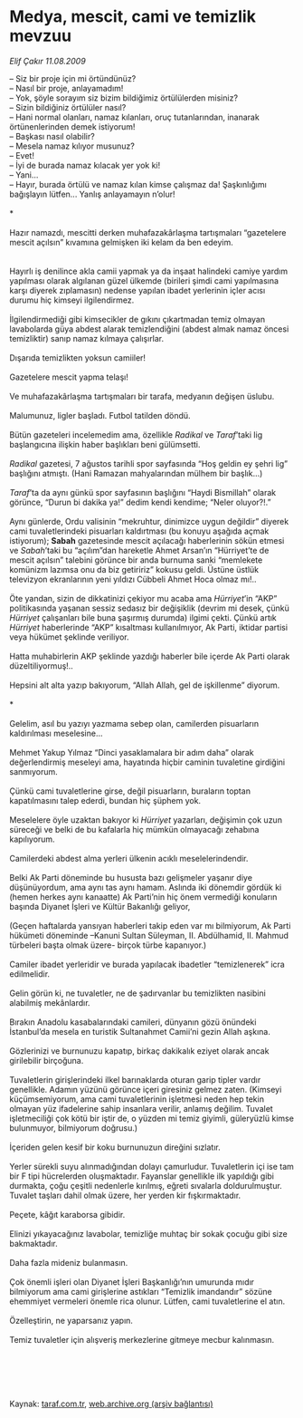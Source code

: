 # Medya, mescit, cami ve temizlik mevzuu

*Elif Çakır 11.08.2009*

<div class="taraf_structure_2col_1zq">
<div class="margen_n">



 <p>– Siz bir proje için mi örtündünüz? <br/>– Nasıl bir proje, anlayamadım! <br/>– Yok, şöyle sorayım siz bizim bildiğimiz örtülülerden misiniz? <br/>– Sizin bildiğiniz örtülüler nasıl? <br/>– Hani normal olanları, namaz kılanları, oruç tutanlarından, inanarak örtünenlerinden demek istiyorum! <br/>– Başkası nasıl olabilir? <br/>– Mesela namaz kılıyor musunuz? <br/>– Evet! <br/>– İyi de burada namaz kılacak yer yok ki! <br/>– Yani... <br/>– Hayır, burada örtülü ve namaz kılan kimse çalışmaz da! Şaşkınlığımı bağışlayın lütfen... Yanlış anlayamayın n’olur! <br/><br/>* <br/><br/>Hazır namazdı, mescitti derken muhafazakârlaşma tartışmaları “gazetelere mescit açılsın” kıvamına gelmişken iki kelam da ben edeyim. <br/><br/><br/>Hayırlı iş denilince akla camii yapmak ya da inşaat halindeki camiye yardım yapılması olarak algılanan güzel ülkemde (birileri şimdi cami yapılmasına karşı diyerek zıplamasın) nedense yapılan ibadet yerlerinin içler acısı durumu hiç kimseyi ilgilendirmez. <br/><br/>İlgilendirmediği gibi kimsecikler de gıkını çıkartmadan temiz olmayan lavabolarda güya abdest alarak temizlendiğini (abdest almak namaz öncesi temizliktir) sanıp namaz kılmaya çalışırlar. <br/><br/>Dışarıda temizlikten yoksun camiiler! <br/><br/>Gazetelere mescit yapma telaşı! <br/><br/>Ve muhafazakârlaşma tartışmaları bir tarafa, medyanın değişen üslubu. <br/><br/>Malumunuz, ligler başladı. Futbol tatilden döndü. <br/><br/>Bütün gazeteleri incelemedim ama, özellikle <i>Radikal</i> ve <i>Taraf</i>’taki lig başlangıcına ilişkin haber başlıkları beni gülümsetti. <i><br/><br/>Radikal</i> gazetesi, 7 ağustos tarihli spor sayfasında “Hoş geldin ey şehri lig” başlığını atmıştı. (Hani Ramazan mahyalarından mülhem bir başlık...) <i><br/><br/>Taraf</i>’ta da aynı günkü spor sayfasının başlığını “Haydi Bismillah” olarak görünce, “Durun bi dakika ya!” dedim kendi kendime; “Neler oluyor?!.” <br/><br/>Aynı günlerde, Ordu valisinin “mekruhtur, dinimizce uygun değildir” diyerek cami tuvaletlerindeki pisuarları kaldırtması (bu konuyu aşağıda açmak istiyorum); <b>Sabah</b> gazetesinde mescit açılacağı haberlerinin sökün etmesi ve <i>Sabah</i>’taki bu “açılım”dan hareketle Ahmet Arsan’ın “Hürriyet’te de mescit açılsın” talebini görünce bir anda burnuma sanki “memlekete komünizm lazımsa onu da biz getiririz” kokusu geldi. Üstüne üstlük televizyon ekranlarının yeni yıldızı Cübbeli Ahmet Hoca olmaz mı!.. <br/><br/>Öte yandan, sizin de dikkatinizi çekiyor mu acaba ama <i>Hürriyet</i>’in “AKP” politikasında yaşanan sessiz sedasız bir değişiklik (devrim mi desek, çünkü <i>Hürriyet</i> çalışanları bile buna şaşırmış durumda) ilgimi çekti. Çünkü artık <i>Hürriyet</i> haberlerinde “AKP” kısaltması kullanılmıyor, Ak Parti, iktidar partisi veya hükümet şeklinde veriliyor. <br/><br/>Hatta muhabirlerin AKP şeklinde yazdığı haberler bile içerde Ak Parti olarak düzeltiliyormuş!.. <br/><br/>Hepsini alt alta yazıp bakıyorum, “Allah Allah, gel de işkillenme” diyorum. <br/><br/>* <br/><br/>Gelelim, asıl bu yazıyı yazmama sebep olan, camilerden pisuarların kaldırılması meselesine... <br/><br/>Mehmet Yakup Yılmaz “Dinci yasaklamalara bir adım daha” olarak değerlendirmiş meseleyi ama, hayatında hiçbir caminin tuvaletine girdiğini sanmıyorum. <br/><br/>Çünkü cami tuvaletlerine girse, değil pisuarların, buraların toptan kapatılmasını talep ederdi, bundan hiç şüphem yok. <br/><br/>Meselelere öyle uzaktan bakıyor ki <i>Hürriyet</i> yazarları, değişimin çok uzun süreceği ve belki de bu kafalarla hiç mümkün olmayacağı zehabına kapılıyorum. <br/><br/>Camilerdeki abdest alma yerleri ülkenin acıklı meselelerindendir. <br/><br/>Belki Ak Parti döneminde bu hususta bazı gelişmeler yaşanır diye düşünüyordum, ama aynı tas aynı hamam. Aslında iki dönemdir gördük ki (hemen herkes aynı kanaatte) Ak Parti’nin hiç önem vermediği konuların başında Diyanet İşleri ve Kültür Bakanlığı geliyor, <br/><br/>(Geçen haftalarda yansıyan haberleri takip eden var mı bilmiyorum, Ak Parti hükümeti döneminde –Kanuni Sultan Süleyman, II. Abdülhamid, II. Mahmud türbeleri başta olmak üzere- birçok türbe kapanıyor.) <br/><br/>Camiler ibadet yerleridir ve burada yapılacak ibadetler “temizlenerek” icra edilmelidir. <br/><br/>Gelin görün ki, ne tuvaletler, ne de şadırvanlar bu temizlikten nasibini alabilmiş mekânlardır. <br/><br/>Bırakın Anadolu kasabalarındaki camileri, dünyanın gözü önündeki İstanbul’da mesela en turistik Sultanahmet Camii’ni gezin Allah aşkına. <br/><br/>Gözlerinizi ve burnunuzu kapatıp, birkaç dakikalık eziyet olarak ancak girilebilir birçoğuna. <br/><br/>Tuvaletlerin girişlerindeki ilkel barınaklarda oturan garip tipler vardır genellikle. Adamın yüzünü görünce içeri giresiniz gelmez zaten. (Kimseyi küçümsemiyorum, ama cami tuvaletlerinin işletmesi neden hep tekin olmayan yüz ifadelerine sahip insanlara verilir, anlamış değilim. Tuvalet işletmeciliği çok kötü bir iştir de, o yüzden mi temiz giyimli, güleryüzlü kimse bulunmuyor, bilmiyorum doğrusu.) <br/><br/>İçeriden gelen kesif bir koku burnunuzun direğini sızlatır. <br/><br/>Yerler sürekli suyu alınmadığından dolayı çamurludur. Tuvaletlerin içi ise tam bir F tipi hücrelerden oluşmaktadır. Fayanslar genellikle ilk yapıldığı gibi durmakta, çoğu çeşitli nedenlerle kırılmış, eğreti sıvalarla doldurulmuştur. Tuvalet taşları dahil olmak üzere, her yerden kir fışkırmaktadır. <br/><br/>Peçete, kâğıt karaborsa gibidir. <br/><br/>Elinizi yıkayacağınız lavabolar, temizliğe muhtaç bir sokak çocuğu gibi size bakmaktadır. <br/><br/>Daha fazla mideniz bulanmasın. <br/><br/>Çok önemli işleri olan Diyanet İşleri Başkanlığı’nın umurunda mıdır bilmiyorum ama cami girişlerine astıkları “Temizlik imandandır” sözüne ehemmiyet vermeleri önemle rica olunur. Lütfen, cami tuvaletlerine el atın. <br/><br/>Özelleştirin, ne yaparsanız yapın. <br/><br/>Temiz tuvaletler için alışveriş merkezlerine gitmeye mecbur kalınmasın.</p>
<br/>
<br/>
<br/>



<br/>


<div id="taraf_not">
</div>

</div>


</div>

Kaynak: [taraf.com.tr](http://taraf.com.tr:80/makale/7077.htm), [web.archive.org (arşiv bağlantısı)](http://web.archive.org/web/20100114154219/http://taraf.com.tr:80/makale/7077.htm)

